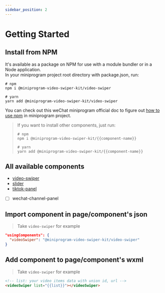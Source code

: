 ```yaml
---
sidebar_position: 2
---
```


# Getting Started

## Install from NPM

It's available as a package on NPM for use with a module bundler or in a Node application.  
In your miniprogram project root directory with package.json, run:

```
# npm
npm i @miniprogram-video-swiper-kit/video-swiper

# yarn
yarn add @miniprogram-video-swiper-kit/video-swiper
```

You can check out this weChat miniprogram official doc to figure out
[how to use npm](https://developers.weixin.qq.com/miniprogram/dev/devtools/npm.html) in miniprogram project.

> If you want to install other components, just run:
>
> ```
> # npm
> npm i @miniprogram-video-swiper-kit/{{component-name}}
>
> # yarn
> yarn add @miniprogram-video-swiper-kit/{{component-name}}
> ```

## All available components

- [video-swiper](../components/video-swiper)
- [slider](../components/slider)
- [tiktok-panel](../components/tiktok-panel)

* [ ] wechat-channel-panel

## Import component in page/component's json

> Take `video-swiper` for example

```json
"usingComponents": {
  "videoSwiper": "@miniprogram-video-swiper-kit/video-swiper"
}
```

## Add component to page/component's wxml

> Take `video-swiper` for example

```html
<!-- list: your video items data with union id, url -->
<videoSwiper list="{{list}}"></videoSwiper>
```
